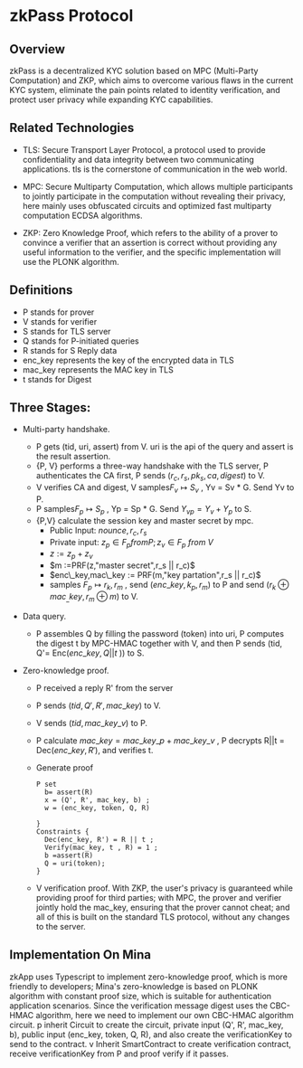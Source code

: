 # zkPass Protocol

## Overview
  zkPass is a decentralized KYC solution based on MPC (Multi-Party Computation) and ZKP, which aims to overcome various flaws in the current KYC system, eliminate the pain points related to identity verification, and protect user privacy while expanding KYC capabilities.

## Related Technologies  
  * TLS: Secure Transport Layer Protocol, a protocol used to provide confidentiality and data integrity between two communicating applications. tls is the cornerstone of communication in the web world.
  
  * MPC: Secure Multiparty Computation, which allows multiple participants to jointly participate in the computation without revealing their privacy, here mainly uses obfuscated circuits and optimized fast multiparty computation ECDSA algorithms.
  
  * ZKP: Zero Knowledge Proof, which refers to the ability of a prover to convince a verifier that an assertion is correct without providing any useful information to the verifier, and the specific implementation will use the PLONK algorithm.

## Definitions
  * P stands for prover
  * V stands for verifier
  * S stands for TLS server
  * Q stands for P-initiated queries
  * R stands for S Reply data
  * enc_key represents the key of the encrypted data in TLS
  * mac_key represents the MAC key in TLS 
  * t stands for Digest

## Three Stages:
  * Multi-party handshake.
    * P gets (tid, uri, assert) from V. uri is the api of the query and assert is the result assertion.
    * {P, V} performs a three-way handshake with the TLS server, P authenticates the CA first, P sends $(r_c,r_s,pk_s,ca,digest)$ to V.
    * V verifies CA and digest, V samples$F_v \mapsto S_v$ , Yv = Sv * G. Send Yv to P.
    * P samples$F_p \mapsto S_p$ , Yp = Sp * G. Send  $Y_{vp}=Y_v+Y_p$ to S.
    * {P,V} calculate the session key and master secret by mpc.
      * Public Input: $nounce,r_c,r_s$
      * Private input: $z_p \in F_p from P;z_v \in F_p \ from \ V$
      * $z :=z_p+z_v$
      * $m :=PRF(z,"master secret",r_s || r_c)$
      * $enc\_key,mac\_key := PRF(m,"key partation",r_s || r_c)$
      * samples $F_p \mapsto r_k,r_m$ , send $(enc\_key,k_p,r_m)$ to P and send $(r_k \oplus mac_\_key,r_m \oplus m)$ to V.
  * Data query.
    * P assembles Q by filling the password (token) into uri, P computes the digest t by MPC-HMAC together with V, and then P sends (tid, Q'= Enc($enc\_key,Q||t$ )) to S.
  
  * Zero-knowledge proof.
    * P received a reply R' from the server
    * P sends $(tid,Q',R',mac\_key)$ to V.
    * V sends $(tid,mac\_key\_v)$ to P.
    * P calculate $mac\_key = mac\_key\_p+mac\_key\_v$ , P decrypts R||t = Dec($enc\_key,R'$), and verifies t.
    * Generate proof
      ```plain
      P set
        b= assert(R)
        x = (Q', R', mac_key, b) ;
        w = (enc_key, token, Q, R)
      
      }
      Constraints {
        Dec(enc_key, R') = R || t ;
        Verify(mac_key, t , R) = 1 ;
        b =assert(R)
        Q = uri(token);
      }
      ```
    
    * V verification proof.
      With ZKP, the user's privacy is guaranteed while providing proof for third parties; with MPC, the prover and verifier jointly hold the mac_key, ensuring that the prover cannot cheat; and all of this is built on the standard TLS protocol, without any changes to the server.

## Implementation On Mina
  zkApp uses Typescript to implement zero-knowledge proof, which is more friendly to developers; Mina's zero-knowledge is based on PLONK algorithm with constant proof size, which is suitable for authentication application scenarios. Since the verification message digest uses the CBC-HMAC algorithm, here we need to implement our own CBC-HMAC algorithm circuit. p inherit Circuit to create the circuit, private input (Q', R', mac_key, b), public input (enc_key, token, Q, R), and also create the verificationKey to send to the contract. v Inherit SmartContract to create verification contract, receive verificationKey from P and proof verify if it passes.
 

